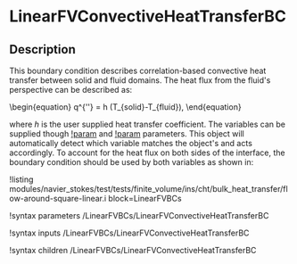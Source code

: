 # LinearFVConvectiveHeatTransferBC

## Description

This boundary condition describes correlation-based convective heat transfer between solid
and fluid domains. The heat flux from the fluid's perspective can be described as:

\begin{equation}
q^{''} = h (T_{solid}-T_{fluid}),
\end{equation}

where $h$ is the user supplied heat transfer coefficient. The variables
can be supplied though [!param](/LinearFVBCs/LinearFVConvectiveHeatTransferBC/T_fluid)
and [!param](/LinearFVBCs/LinearFVConvectiveHeatTransferBC/T_solid) parameters.
This object will automatically detect which variable matches the
object's and acts accordingly. To account for the heat flux on both sides of the interface,
the boundary condition should be used by both variables as
shown in:

!listing modules/navier_stokes/test/tests/finite_volume/ins/cht/bulk_heat_transfer/flow-around-square-linear.i block=LinearFVBCs

!syntax parameters /LinearFVBCs/LinearFVConvectiveHeatTransferBC

!syntax inputs /LinearFVBCs/LinearFVConvectiveHeatTransferBC

!syntax children /LinearFVBCs/LinearFVConvectiveHeatTransferBC
